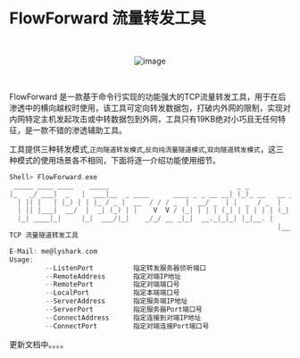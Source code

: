 # FlowForward 流量转发工具

<br>

<div align=center>
  
![image](https://user-images.githubusercontent.com/52789403/192257366-d0efd52d-9bc1-466e-a9ee-6c4a72b896fb.png)

</div>

<br>

FlowForward 是一款基于命令行实现的功能强大的TCP流量转发工具，用于在后渗透中的横向越权时使用，该工具可定向转发数据包，打破内外网的限制，实现对内网特定主机发起攻击或中转数据包到外网，工具只有19KB绝对小巧且无任何特征，是一款不错的渗透辅助工具。

工具提供三种转发模式,`正向隧道转发模式`,`反向纯流量隧道模式`,`双向隧道转发模式`，这三种模式的使用场景各不相同，下面将逐一介绍功能使用细节。
```C
Shell> FlowForward.exe
 _____ ____ ____    _____                                _ _
|_   _/ ___|  _   |  ___|__  _ ____      ____ _ _ __ __| (_)_ __   __ _
  | || |   | |_) | | |_ / _ |  __  / / / _  |  __/ _  | |  _  / _  |
  | || |___|  __/  |  _| (_) | |    V  V / (_| | | | (_| | | | | | (_| |
  |_| ____|_|     |_|  ___/|_|    _/_/ __ _|_|  __._|_|_| |_|__. |
                                                                   |___/
TCP 流量隧道转发工具

E-Mail: me@lyshark.com
Usage:
         --ListenPort          指定转发服务器侦听端口
         --RemoteAddress       指定对端IP地址
         --RemotePort          指定对端端口号
         --LocalPort           指定本端端口号
         --ServerAddress       指定服务端IP地址
         --ServerPort          指定服务器Port端口号
         --ConnectAddress      指定连接到对端IP地址
         --ConnectPort         指定对端连接Port端口号
```


















更新文档中。。。。




























